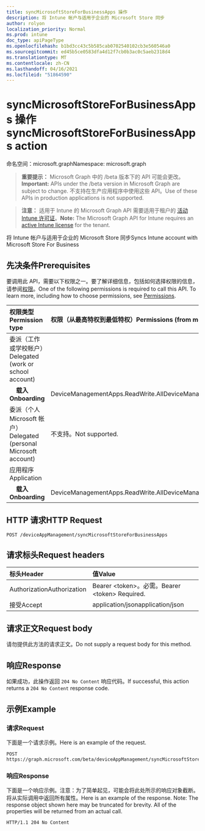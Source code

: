 ```yaml
---
title: syncMicrosoftStoreForBusinessApps 操作
description: 将 Intune 帐户与适用于企业的 Microsoft Store 同步
author: rolyon
localization_priority: Normal
ms.prod: intune
doc_type: apiPageType
ms.openlocfilehash: b1bd3cc43c5b585cab0702540102cb3e560546a0
ms.sourcegitcommit: ed45b5ce0583dfa4d12f7cb0b3ac0c5aeb2318d4
ms.translationtype: MT
ms.contentlocale: zh-CN
ms.lasthandoff: 04/16/2021
ms.locfileid: "51864590"
---
```

# <a name="syncmicrosoftstoreforbusinessapps-action"></a><span data-ttu-id="e2eca-103">syncMicrosoftStoreForBusinessApps 操作</span><span class="sxs-lookup"><span data-stu-id="e2eca-103">syncMicrosoftStoreForBusinessApps action</span></span>

<span data-ttu-id="e2eca-104">命名空间：microsoft.graph</span><span class="sxs-lookup"><span data-stu-id="e2eca-104">Namespace: microsoft.graph</span></span>

> <span data-ttu-id="e2eca-105">**重要提示：** Microsoft Graph 中的 /beta 版本下的 API 可能会更改。</span><span class="sxs-lookup"><span data-stu-id="e2eca-105">**Important:** APIs under the /beta version in Microsoft Graph are subject to change.</span></span> <span data-ttu-id="e2eca-106">不支持在生产应用程序中使用这些 API。</span><span class="sxs-lookup"><span data-stu-id="e2eca-106">Use of these APIs in production applications is not supported.</span></span>

> <span data-ttu-id="e2eca-107">**注意：** 适用于 Intune 的 Microsoft Graph API 需要适用于租户的 [活动 Intune 许可证](https://go.microsoft.com/fwlink/?linkid=839381)。</span><span class="sxs-lookup"><span data-stu-id="e2eca-107">**Note:** The Microsoft Graph API for Intune requires an [active Intune license](https://go.microsoft.com/fwlink/?linkid=839381) for the tenant.</span></span>

<span data-ttu-id="e2eca-108">将 Intune 帐户与适用于企业的 Microsoft Store 同步</span><span class="sxs-lookup"><span data-stu-id="e2eca-108">Syncs Intune account with Microsoft Store For Business</span></span>
## <a name="prerequisites"></a><span data-ttu-id="e2eca-109">先决条件</span><span class="sxs-lookup"><span data-stu-id="e2eca-109">Prerequisites</span></span>
<span data-ttu-id="e2eca-p102">要调用此 API，需要以下权限之一。要了解详细信息，包括如何选择权限的信息，请参阅[权限](/graph/permissions-reference)。</span><span class="sxs-lookup"><span data-stu-id="e2eca-p102">One of the following permissions is required to call this API. To learn more, including how to choose permissions, see [Permissions](/graph/permissions-reference).</span></span>

|<span data-ttu-id="e2eca-112">权限类型</span><span class="sxs-lookup"><span data-stu-id="e2eca-112">Permission type</span></span>|<span data-ttu-id="e2eca-113">权限（从最高特权到最低特权）</span><span class="sxs-lookup"><span data-stu-id="e2eca-113">Permissions (from most to least privileged)</span></span>|
|:---|:---|
|<span data-ttu-id="e2eca-114">委派（工作或学校帐户）</span><span class="sxs-lookup"><span data-stu-id="e2eca-114">Delegated (work or school account)</span></span>||
| <span data-ttu-id="e2eca-115">&nbsp; &nbsp; **载入**</span><span class="sxs-lookup"><span data-stu-id="e2eca-115">&nbsp; &nbsp; **Onboarding**</span></span> |<span data-ttu-id="e2eca-116">DeviceManagementApps.ReadWrite.All</span><span class="sxs-lookup"><span data-stu-id="e2eca-116">DeviceManagementApps.ReadWrite.All</span></span>|
|<span data-ttu-id="e2eca-117">委派（个人 Microsoft 帐户）</span><span class="sxs-lookup"><span data-stu-id="e2eca-117">Delegated (personal Microsoft account)</span></span>|<span data-ttu-id="e2eca-118">不支持。</span><span class="sxs-lookup"><span data-stu-id="e2eca-118">Not supported.</span></span>|
|<span data-ttu-id="e2eca-119">应用程序</span><span class="sxs-lookup"><span data-stu-id="e2eca-119">Application</span></span>||
| <span data-ttu-id="e2eca-120">&nbsp; &nbsp; **载入**</span><span class="sxs-lookup"><span data-stu-id="e2eca-120">&nbsp; &nbsp; **Onboarding**</span></span> |<span data-ttu-id="e2eca-121">DeviceManagementApps.ReadWrite.All</span><span class="sxs-lookup"><span data-stu-id="e2eca-121">DeviceManagementApps.ReadWrite.All</span></span>|

## <a name="http-request"></a><span data-ttu-id="e2eca-122">HTTP 请求</span><span class="sxs-lookup"><span data-stu-id="e2eca-122">HTTP Request</span></span>
<!-- {
  "blockType": "ignored"
}
-->
``` http
POST /deviceAppManagement/syncMicrosoftStoreForBusinessApps
```

## <a name="request-headers"></a><span data-ttu-id="e2eca-123">请求标头</span><span class="sxs-lookup"><span data-stu-id="e2eca-123">Request headers</span></span>
|<span data-ttu-id="e2eca-124">标头</span><span class="sxs-lookup"><span data-stu-id="e2eca-124">Header</span></span>|<span data-ttu-id="e2eca-125">值</span><span class="sxs-lookup"><span data-stu-id="e2eca-125">Value</span></span>|
|:---|:---|
|<span data-ttu-id="e2eca-126">Authorization</span><span class="sxs-lookup"><span data-stu-id="e2eca-126">Authorization</span></span>|<span data-ttu-id="e2eca-127">Bearer &lt;token&gt;。必需。</span><span class="sxs-lookup"><span data-stu-id="e2eca-127">Bearer &lt;token&gt; Required.</span></span>|
|<span data-ttu-id="e2eca-128">接受</span><span class="sxs-lookup"><span data-stu-id="e2eca-128">Accept</span></span>|<span data-ttu-id="e2eca-129">application/json</span><span class="sxs-lookup"><span data-stu-id="e2eca-129">application/json</span></span>|

## <a name="request-body"></a><span data-ttu-id="e2eca-130">请求正文</span><span class="sxs-lookup"><span data-stu-id="e2eca-130">Request body</span></span>
<span data-ttu-id="e2eca-131">请勿提供此方法的请求正文。</span><span class="sxs-lookup"><span data-stu-id="e2eca-131">Do not supply a request body for this method.</span></span>

## <a name="response"></a><span data-ttu-id="e2eca-132">响应</span><span class="sxs-lookup"><span data-stu-id="e2eca-132">Response</span></span>
<span data-ttu-id="e2eca-133">如果成功，此操作返回 `204 No Content` 响应代码。</span><span class="sxs-lookup"><span data-stu-id="e2eca-133">If successful, this action returns a `204 No Content` response code.</span></span>

## <a name="example"></a><span data-ttu-id="e2eca-134">示例</span><span class="sxs-lookup"><span data-stu-id="e2eca-134">Example</span></span>
### <a name="request"></a><span data-ttu-id="e2eca-135">请求</span><span class="sxs-lookup"><span data-stu-id="e2eca-135">Request</span></span>
<span data-ttu-id="e2eca-136">下面是一个请求示例。</span><span class="sxs-lookup"><span data-stu-id="e2eca-136">Here is an example of the request.</span></span>
``` http
POST https://graph.microsoft.com/beta/deviceAppManagement/syncMicrosoftStoreForBusinessApps
```

### <a name="response"></a><span data-ttu-id="e2eca-137">响应</span><span class="sxs-lookup"><span data-stu-id="e2eca-137">Response</span></span>
<span data-ttu-id="e2eca-p103">下面是一个响应示例。注意：为了简单起见，可能会将此处所示的响应对象截断。将从实际调用中返回所有属性。</span><span class="sxs-lookup"><span data-stu-id="e2eca-p103">Here is an example of the response. Note: The response object shown here may be truncated for brevity. All of the properties will be returned from an actual call.</span></span>
``` http
HTTP/1.1 204 No Content
```










